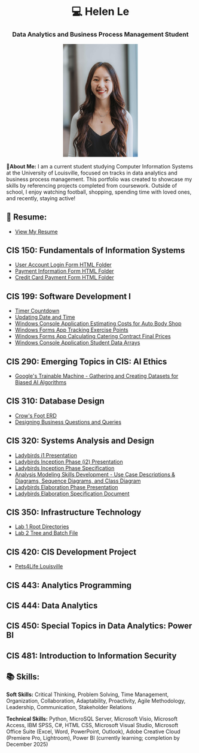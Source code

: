 <h1 align="center"> 💻 Helen Le </h1>
<h3 align="center"> Data Analytics and Business Process Management Student</h3>

<p align="center">
<img src="Helen_Le_Headshot.jpg" alt="Helen Le" width="200"/>
</p>

💭**About Me:** I am a current student studying Computer Information Systems at the University of Louisville, focused on tracks in data analytics and business process management. This portfolio was created to showcase my skills by referencing projects completed from coursework. Outside of school, I enjoy watching football, shopping, spending time with loved ones, and recently, staying active!

## 📄 Resume: 
- [View My Resume](Helen_Le_Resume.pdf)

## CIS 150: Fundamentals of Information Systems
- [User Account Login Form HTML Folder](./User_Account_Login_Form/)
- [Payment Information Form HTML Folder](./payment_information_form/)
- [Credit Card Payment Form HTML Folder](./credit_card_payment_form/)
  
## CIS 199: Software Development I
- [Timer Countdown](./timer_countdown/)
- [Updating Date and Time](./updated_date_and_time)
- [Windows Console Application Estimating Costs for Auto Body Shop](./console_auto_price_quote_calc/)
- [Windows Forms App Tracking Exercise Points](./form_track_points/)
- [Windows Forms App Calculating Catering Contract Final Prices](./form_contract_calc/)
- [Windows Console Application Student Data Arrays](./console_student_data_array/)
  
## CIS 290: Emerging Topics in CIS: AI Ethics
- [Google's Trainable Machine - Gathering and Creating Datasets for Biased AI Algorithms](Le_CIS_290-51_Midterm.pdf)

## CIS 310: Database Design
- [Crow's Foot ERD](CIS_310_E4_Helen_Le.pdf)
- [Designing Business Questions and Queries](CIS_310_Designing_Business_Questions_and_Queries.pdf)
  
## CIS 320: Systems Analysis and Design
- [Ladybirds i1 Presentation](Ladybirds_i1_Presentation.pdf)
- [Ladybirds Inception Phase (i2) Presentation](Ladybirds_Inception_Phase_i2_Presentation.pdf)
- [Ladybirds Inception Phase Specification](Ladybirds_Inception_Phase_Specification.pdf)
- [Analysis Modeling Skills Development - Use Case Descriptions & Diagrams, Sequence Diagrams, and Class Diagram](Helen_Le_Assignment_3.pdf)
- [Ladybirds Elaboration Phase Presentation](LadyBirds_ElaborationPhase.pdf)
- [Ladybirds Elaboration Specification Document](Ladybirds_Elaboration_Specification.pdf)
  
## CIS 350: Infrastructure Technology
- [Lab 1 Root Directories](./Lab1/)
- [Lab 2 Tree and Batch File](./Lab2/)

## CIS 420: CIS Development Project
- [Pets4Life Louisville](https://dreamteamp4l.org/)

## CIS 443: Analytics Programming
## CIS 444: Data Analytics
## CIS 450: Special Topics in Data Analytics: Power BI
## CIS 481: Introduction to Information Security


## 📚 Skills:

**Soft Skills:** Critical Thinking, Problem Solving, Time Management, Organization, Collaboration, Adaptability, Proactivity, Agile Methodology, Leadership, Communication, Stakeholder Relations

**Technical Skills:** Python, MicroSQL Server, Microsoft Visio, Microsoft Access, IBM SPSS, C#, HTML CSS, Microsoft Visual Studio, Microsoft Office Suite (Excel, Word, PowerPoint, Outlook), Adobe Creative Cloud (Premiere Pro, Lightroom), Power BI (currently learning; completion by December 2025)
<!--
**helenle3/helenle3** is a ✨ _special_ ✨ repository because its `README.md` (this file) appears on your GitHub profile.

Here are some ideas to get you started:

- 🔭 I’m currently working on ...
- 🌱 I’m currently learning ...
- 👯 I’m looking to collaborate on ...
- 🤔 I’m looking for help with ...
- 💬 Ask me about ...
- 📫 How to reach me: ...
- 😄 Pronouns: ...
- ⚡ Fun fact: ...
-->
